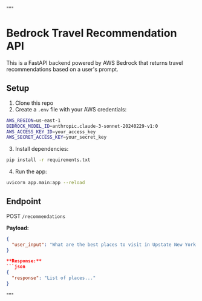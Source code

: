 """
# Bedrock Travel Recommendation API

This is a FastAPI backend powered by AWS Bedrock that returns travel recommendations based on a user's prompt.

## Setup
1. Clone this repo
2. Create a `.env` file with your AWS credentials:

```bash
AWS_REGION=us-east-1
BEDROCK_MODEL_ID=anthropic.claude-3-sonnet-20240229-v1:0
AWS_ACCESS_KEY_ID=your_access_key
AWS_SECRET_ACCESS_KEY=your_secret_key
```

3. Install dependencies:
```bash
pip install -r requirements.txt
```

4. Run the app:
```bash
uvicorn app.main:app --reload
```

## Endpoint
POST `/recommendations`

**Payload:**
```json
{
  "user_input": "What are the best places to visit in Upstate New York during July and August for a family with teenagers?"
}

**Response:**
```json
{
  "response": "List of places..."
}
```
"""
